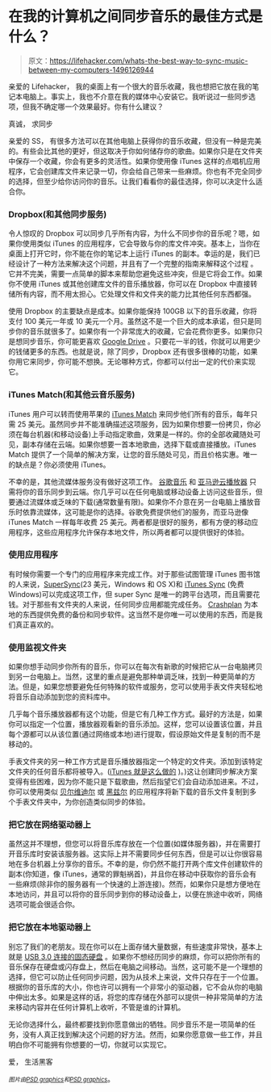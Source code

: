 # 在我的计算机之间同步音乐的最佳方式是什么？

> 原文：<https://lifehacker.com/whats-the-best-way-to-sync-music-between-my-computers-1496126944>

亲爱的 Lifehacker，
我的桌面上有一个很大的音乐收藏，我也想把它放在我的笔记本电脑上。事实上，我也不介意在我的媒体中心安装它。我听说过一些同步选项，但我不确定哪一个效果最好。你有什么建议？



真诚，
求同步

亲爱的 SS，
有很多方法可以在其他电脑上获得你的音乐收藏，但没有一种是完美的。有些会比其他的更好，但这取决于你如何储存你的歌曲。如果你只是在文件夹中保存一个收藏，你会有更多的灵活性。如果你使用像 iTunes 这样的点唱机应用程序，它会创建库文件来记录一切，你会给自己带来一些麻烦。你也有不完全同步的选择，但至少给你访问你的音乐。让我们看看你的最佳选择，你可以决定什么适合你。

### Dropbox(和其他同步服务)

令人惊叹的 Dropbox 可以同步几乎所有内容，为什么不同步你的音乐呢？嗯，如果你使用类似 iTunes 的应用程序，它会导致与你的库文件冲突。基本上，当你在桌面上打开它时，你不能在你的笔记本上运行 iTunes 的副本。幸运的是，我们已经设计了一种方法来解决这个问题，并且有了一个完整的指南来解释这个过程 。它并不完美，需要一点简单的脚本来帮助您避免这些冲突，但是它将会工作。如果你不使用 iTunes 或其他创建库文件的音乐播放器，你可以在 Dropbox 中直接转储所有内容，而不用太担心。它处理文件和文件夹的能力比其他任何东西都强。

使用 Dropbox 的主要缺点是成本。如果你能保持 100GB 以下的音乐收藏，你将支付 100 美元一年或 10 美元一个月。虽然这不是一个巨大的成本承诺，但只是同步你的音乐就很多了。如果你有一个非常庞大的收藏，它会花费你更多。如果你只是想同步音乐，你可能更喜欢 [Google Drive](http://drive.google.com/) 。只要花一半的钱，你就可以用更少的钱储更多的东西。也就是说，除了同步，Dropbox 还有很多很棒的功能，如果你用它来同步，你可能不想换。无论哪种方式，你都可以付出一定的代价来实现它。

### iTunes Match(和其他云音乐服务)

iTunes 用户可以转而使用苹果的 [iTunes Match](http://www.apple.com/itunes/itunes-match/) 来同步他们所有的音乐，每年只需 25 美元。虽然同步并不能准确描述这项服务，因为如果你想要一份拷贝，你必须在每台机器(和移动设备)上手动指定歌曲，效果是一样的。你的全部收藏随处可见，副本存储在云端。如果你想要一首本地歌曲，选择下载或直接播放。iTunes Match 提供了一个简单的解决方案，让您的音乐随处可见，而且价格实惠。唯一的缺点是？你必须使用 iTunes。

不幸的是，其他流媒体服务没有做好这项工作。 [谷歌音乐](https://play.google.com/music/listen) 和 [亚马逊云播放器](http://www.amazon.com/cloudplayer‎?asc_campaign=InlineText&asc_refurl=https://lifehacker.com/whats-the-best-way-to-sync-music-between-my-computers-1496126944&asc_source=&tag=kinjalifehackerlink-20) 只需将你的音乐同步到云端。你几乎可以在任何电脑或移动设备上访问这些音乐，但要通过流媒体或乏味的下载(通常数量有限)。如果你不介意在另一台电脑上播放音乐时依靠流媒体，这可能是你的选择。谷歌免费提供他们的服务，而亚马逊像 iTunes Match 一样每年收费 25 美元。两者都是很好的服务，都有方便的移动应用程序，这些应用程序允许保存本地文件，所以两者都可以提供很好的体验。

### 使用应用程序

有时候你需要一个专门的应用程序来完成工作。对于那些试图管理 iTunes 图书馆的人来说，[SuperSync](http://supersync.com/)(23 美元，Windows 和 OS X)和 [iTunes Sync](http://www.binaryfortress.com/itunes-sync/) (免费 Windows)可以完成这项工作，但 super Sync 是唯一的跨平台选项，而且需要花钱。对于那些有文件夹的人来说，任何同步应用都能完成任务。 [Crashplan](http://www.code42.com/crashplan/) 为本地的东西提供免费的备份和同步软件。这当然不是你唯一可以使用的东西，而是我们真正喜欢的。

### 使用监视文件夹

如果你想手动同步你所有的音乐，你可以在每次有新歌的时候把它从一台电脑拷贝到另一台电脑上。当然，这里的重点是避免那种单调乏味，找到一种更简单的方法。但是，如果您想要避免任何特殊的软件或服务，您可以使用手表文件夹轻松地将音乐自动添加到您的资料库中。

几乎每个音乐播放器都有这个功能，但是它有几种工作方式。最好的方法是，如果你可以指定一个位置，播放器观看新的音乐添加。这样，您可以设置该位置，并且每个源都可以从该位置(通过网络或本地)进行提取，假设原始文件是复制的而不是移动的。

手表文件夹的另一种工作方式是音乐播放器指定一个特定的文件夹。添加到该特定文件夹的任何音乐都将被导入。([iTunes 就是这么做的](https://lifehacker.com/itunes-finally-adds-watched-folder-to-automatically-add-5356619) )。)这让创建同步解决方案变得有些困难，因为你不能只是下载歌曲，然后指望它们会自动添加进来。不过，你可以使用类似 [贝尔维迪尔](https://lifehacker.com/belvedere-automates-your-self-cleaning-pc-341950) 或 [黑兹尔](http://www.noodlesoft.com/hazel.php) 的应用程序将新下载的音乐文件复制到多个手表文件夹中，为你创造类似同步的体验。

### 把它放在网络驱动器上

虽然这并不理想，但您可以将音乐库存放在一个位置(如媒体服务器)，并在需要打开音乐库时安装该服务器。这实际上并不需要同步任何东西，但是可以让你很容易地在多台机器上分享你的音乐。不幸的是，你仍然不能打开两个库文件创建软件的副本(你知道，像 iTunes，通常的罪魁祸首)，并且你在移动中获取你的音乐会有一些麻烦(除非你的服务器有一个快速的上游连接)。然而，如果你只是想方便地在本地访问，并且可以将你的音乐同步到你的移动设备上，以便在旅途中收听，网络选项可能会很适合你。

### 把它放在本地驱动器上

别忘了我们的老朋友。现在你可以在上面存储大量数据，有些速度非常快，基本上就是 [USB 3.0 连接的固态硬盘](https://lifehacker.com/winten-128gb-flash-drive-is-like-a-cheap-thumb-sized-ss-565120344) 。如果你不想经历同步的麻烦，你可以把你所有的音乐保存在硬盘或闪存盘上，然后在电脑之间移动。当然，这可能不是一个理想的选择，但它可以防止任何同步问题，因为从技术上来说，文件只存在于一个位置。根据你的音乐库的大小，你也许可以拥有一个非常小的驱动器，它不会从你的电脑中伸出太多。如果是这样的话，将您的库存储在外部可以提供一种非常简单的方法来移动内容并在任何计算机上收听，不管是谁的计算机。

无论你选择什么，最终都要找到你愿意做出的牺牲。同步音乐不是一项简单的任务，没有人真正找到解决这个问题的好方法。然而，如果你愿意做一些工作，并且明白你不可能拥有你想要的一切，你就可以实现它。

爱，
生活黑客

*<small>图片由</small>*[*<small>PSD graphics</small>*](http://www.psdgraphics.com/psd/silver-laptop-icon-psd/)*<small>和</small>*[*<small>PSD graphics</small>*](http://www.psdgraphics.com/3d/black-lcd-display/)。